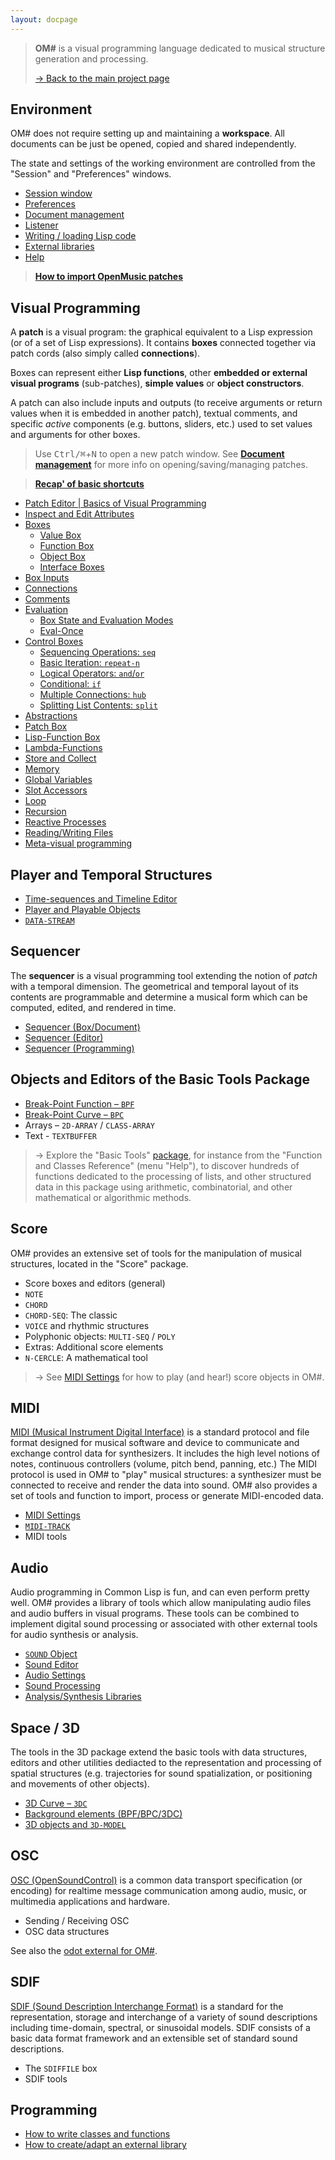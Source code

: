 ```yaml
---
layout: docpage
---
```


> **OM#** is a visual programming language dedicated to musical structure generation and processing.
>
> [&rarr; Back to the main project page](..)

## Environment

OM# does not require setting up and maintaining a **workspace**. All documents can be just be opened, copied and shared independently.

The state and settings of the working environment are controlled from the "Session" and "Preferences" windows.

- [Session window](session)
- [Preferences](preferences)
- [Document management](doc-management)
- [Listener](listener)
- [Writing / loading Lisp code](lisp)
- [External libraries](libraries)
- [Help](help)

> **[How to import OpenMusic patches](import-from-om)**


## Visual Programming

A **patch** is a visual program: the graphical equivalent to a Lisp expression (or of a set of Lisp expressions). It contains **boxes** connected together via patch cords (also simply called **connections**).

Boxes can represent either **Lisp functions**, other **embedded or external visual programs** (sub-patches), **simple values** or **object constructors**.

A patch can also include inputs and outputs (to receive arguments or return values when it is embedded in another patch), textual comments, and specific _active_ components (e.g. buttons, sliders, etc.) used to set values and arguments for other boxes.


> Use <kbd>Ctrl/⌘</kbd>+<kbd>N</kbd> to open a new patch window. See **[Document management](doc-management)** for more info on opening/saving/managing patches.

> **[Recap' of basic shortcuts](basic-commands)**


- [Patch Editor \| Basics of Visual Programming](patch)
- [Inspect and Edit Attributes](inspector)
- [Boxes](box)
  - [Value Box](value-box)
  - [Function Box](function-box)
  - [Object Box](objects)
  - [Interface Boxes](interface-boxes)
- [Box Inputs](box-inputs)
- [Connections](connections)
- [Comments](comments)
- [Evaluation](eval)
  - [Box State and Evaluation Modes](eval-modes)
  - [Eval-Once](eval-once)
- [Control Boxes](control)
  - [Sequencing Operations: `seq`](seq)
  - [Basic Iteration: `repeat-n`](repeat-n)
  - [Logical Operators: `and`/`or`](logic)
  - [Conditional: `if`](if)
  - [Multiple Connections: `hub`](hub)
  - [Splitting List Contents: `split`](split)
- [Abstractions](abstraction)
- [Patch Box](patch-box)
- [Lisp-Function Box](lispfun-box)
- [Lambda-Functions](lambda)
- [Store and Collect](store-collect)
- [Memory](memory)
- [Global Variables](global-variable)
- [Slot Accessors](slots)
- [Loop](loop)
- [Recursion](recursion)
- [Reactive Processes](reactive)
- [Reading/Writing Files](file-io)
- [Meta-visual programming](meta)


## Player and Temporal Structures

- [Time-sequences and Timeline Editor](time-sequence)
- [Player and Playable Objects](player)
- [`DATA-STREAM`](data-stream)

## Sequencer

The **sequencer** is a visual programming tool extending the notion of _patch_ with a temporal dimension.
The geometrical and temporal layout of its contents are programmable and determine a musical form which can be computed, edited, and rendered in time.

- [Sequencer (Box/Document)](sequencer)
- [Sequencer (Editor)](sequencer-editor)
- [Sequencer (Programming)](sequencer-programming)

## Objects and Editors of the Basic Tools Package

- [Break-Point Function – `BPF`](bpf)
- [Break-Point Curve – `BPC`](bpc)
- Arrays – `2D-ARRAY` / `CLASS-ARRAY`
- Text - `TEXTBUFFER`

> &rarr; Explore the "Basic Tools" [package](session#the-packages-library-tab), for instance from the "Function and Classes Reference" (menu "Help"), to discover hundreds of functions dedicated to the processing of lists, and other structured data in this package using arithmetic, combinatorial, and other mathematical or algorithmic methods.


## Score

OM# provides an extensive set of tools for the manipulation of musical structures, located in the "Score" package.

- Score boxes and editors (general)
- `NOTE`
- `CHORD`
- `CHORD-SEQ`: The classic
- `VOICE` and rhythmic structures
- Polyphonic objects: `MULTI-SEQ` / `POLY`
- Extras: Additional score elements
- `N-CERCLE`: A mathematical tool

> &rarr; See [MIDI Settings](midi-settings) for how to play (and hear!) score objects in OM#.

## MIDI

[MIDI (Musical Instrument Digital Interface)](https://www.midi.org/) is a standard protocol and file format designed for musical software and device to communicate and exchange control data for synthesizers. It includes the high level notions of notes, continuous controllers (volume, pitch bend, panning, etc.)
The MIDI protocol is used in OM# to "play" musical structures: a synthesizer must be connected to receive and render the data into sound.
OM# also provides a set of tools and function to import, process or generate MIDI-encoded data.

- [MIDI Settings](midi-settings)
- [`MIDI-TRACK`](midi-track)
- MIDI tools


## Audio

Audio programming in Common Lisp is fun, and can even perform pretty well. OM# provides a library of tools which allow manipulating audio files and audio buffers in visual programs. These tools can be combined to implement digital sound processing or associated with other external tools for audio synthesis or analysis.

- [`SOUND` Object](sound)
- [Sound Editor](sound-editor)
- [Audio Settings](audio-settings)
- [Sound Processing](sound-processing)
- [Analysis/Synthesis Libraries](sound-libs)


## Space / 3D

The tools in the 3D package extend the basic tools with data structures, editors and other utilities dediacted to the representation and processing of spatial structures (e.g. trajectories for sound spatialization, or positioning and movements of other objects).

- [3D Curve – `3DC`](3dc)
- [Background elements (BPF/BPC/3DC)](background-element)
- [3D objects and `3D-MODEL`](3d-model)


## OSC

[OSC (OpenSoundControl)](http://opensoundcontrol.org/) is a common data transport specification (or encoding) for realtime message communication among audio, music, or multimedia applications and hardware.

- Sending / Receiving OSC
- OSC data structures

See also the [odot external for OM#](https://github.com/cac-t-u-s/o.OM).

## SDIF

[SDIF (Sound Description Interchange Format)](http://sdif.sourceforge.net/) is a standard for the representation, storage and interchange of a variety of sound descriptions including time-domain, spectral, or sinusoidal models. SDIF consists of a basic data format framework and an extensible set of standard sound descriptions.

- The `SDIFFILE` box
- SDIF tools

## Programming

- [How to write classes and functions](write-code)
- [How to create/adapt an external library](write-library)


